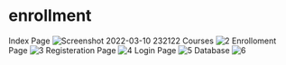 # enrollment
Index Page
![Screenshot 2022-03-10 232122](https://user-images.githubusercontent.com/65528145/157726118-170a75d1-0071-4308-81ac-c90b72eea48c.png)
Courses
![2](https://user-images.githubusercontent.com/65528145/157726127-6cb936b8-dfb8-4ae4-b411-05d0f7d5cf78.png)
Enrolloment Page
![3](https://user-images.githubusercontent.com/65528145/157726137-e58a9265-c51f-4661-864d-561f1e403ccf.png)
Registeration Page
![4](https://user-images.githubusercontent.com/65528145/157726145-407a1616-8a8e-4781-bd27-d2fe2044257b.png)
Login Page
![5](https://user-images.githubusercontent.com/65528145/157726152-2a664b1a-e31e-4013-9d89-a3e7e482bccd.png)
Database 
![6](https://user-images.githubusercontent.com/65528145/157726171-73c824c5-47e0-493a-b763-a919c9b09720.png)
